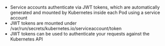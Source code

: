 
* Service accounts authenticate via JWT tokens, which are automatically generated and mounted by Kubernetes inside each Pod using a service account
* JWT tokens are mounted under /var/run/secrets/kubernetes.io/serviceaccount/token
* JWT tokens can be used to authenticate your requests against the Kubernetes API
